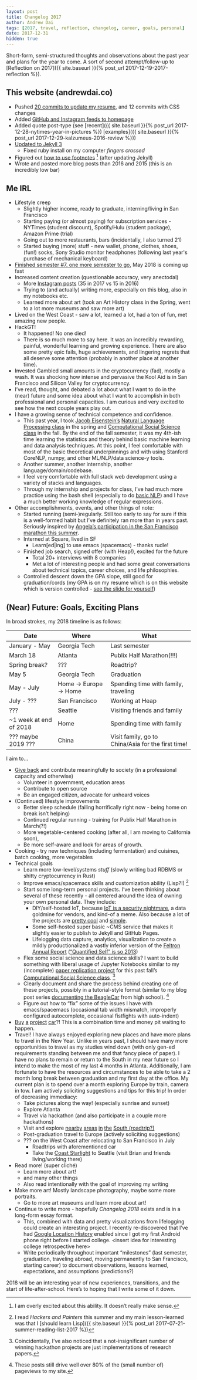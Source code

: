 ```yaml
---
layout: post
title: Changelog 2017
author: Andrew Dai
tags: [2017, travel, reflection, changelog, career, goals, personal]
date: 2017-12-31
hidden: true
---
```


Short-form, semi-structured thoughts and observations about the past year
and plans for the year to come.
A sort of second attempt/follow-up to [Reflection on 2017]({{ site.baseurl }}{% post_url 2017-12-19-2017-reflection %}).

## This website (andrewdai.co)

- Pushed [20 commits to update my resume](https://github.com/bunsenmcdubbs/bunsenmcdubbs.github.io/commits/master/resume), and 12 commits with CSS changes
- Added [GitHub and Instagram feeds to homepage](https://github.com/bunsenmcdubbs/bunsenmcdubbs.github.io/issues/5)
- Added quote post-type (see [recent]({{ site.baseurl }}{% post_url 2017-12-28-nytimes-year-in-pictures %}) [examples]({{ site.baseurl }}{% post_url 2017-12-29-kalzumeus-2016-review %}))
- [Updated to Jekyll 3](https://github.com/bunsenmcdubbs/bunsenmcdubbs.github.io/commit/928c108ea9be7407538328df5849eab46386931b)
  - Fixed ruby install on my computer *fingers crossed*
- Figured out [how to use footnotes](https://github.com/bunsenmcdubbs/bunsenmcdubbs.github.io/commit/1a23efdbae5c22463481236483da478f703f3be2) [^1] (after updating Jekyll)
- Wrote and posted more blog posts than 2016 and 2015 (this is an incredibly low bar)

## Me IRL

- Lifestyle creep
  - Slightly higher income, ready to graduate, interning/living in San Francisco
  - Starting paying (or almost paying) for subscription services -
  NYTimes (student discount),
  Spotify/Hulu (student package),
  Amazon Prime (trial)
  - Going out to more restaurants, bars (incidentally, I also turned 21)
  - Started buying (more) stuff -
  new wallet, phone, clothes, shoes, (fun!) socks,
  Sony Studio monitor headphones
  (following last year's purchase of mechanical keyboard)
- [Finished semester #7, one more semester to go](https://www.instagram.com/p/BcsjI8SHTDI/?taken-by=bunsenmcdubbs),
May 2018 is coming up fast
- Increased content creation (questionable accuracy, very anectodal)
  - More [Instagram posts](https://instagram.com/bunsenmcdubbs) (35 in 2017 vs 15 in 2016)
  - Trying to (and actually) writing more, especially on this blog, also in my
  notebooks etc.
  - Learned more about art (took an Art History class in the Spring,
  went to a lot more museums and saw more art)
- Lived on the West Coast - saw a lot, learned a lot, had a ton of fun, met
amazing new people.
- HackGT!
  - It happened! No one died!
  - There is so much more to say here. It was an incredibly rewarding, painful,
  wonderful learning and growing experience. There are also some pretty epic
  fails, huge achievements, and lingering regrets that all deserve some
  attention (probably in another place at another time).
- ~~Invested~~ Gambled small amounts in the cryptocurrency (fad), mostly a wash.
It was shocking how intense and pervasive the Kool Aid is in San Francisco and
Silicon Valley for cryptocurrency.
- I&rsquo;ve read, thought, and debated a lot about what I want to do in the
(near) future and some idea about what I want to accomplish in both
professional and personal capacities. I am curious and very excited to see how
the next couple years play out.
- I have a growing sense of technical competence and confidence.
  - This past year, I took [Jacob Eisenstein&rsquo;s](https://www.cc.gatech.edu/~jeisenst/)
  [Natural Language Processing class](https://github.com/jacobeisenstein/gt-nlp-class)
  in the spring and
  [Computational Social Science class](https://github.com/jacobeisenstein/gt-css-class)
  in the fall.
  By the end of the fall semester, it was my 4th-ish time learning the
  statistics and theory behind basic machine learning and data analysis
  techniques.
  At this point, I feel comfortable with most of the basic theoretical
  underpinnings and with using Stanford CoreNLP, numpy, and other ML/NLP/data
  science-y tools.
  - Another summer, another internship, another language/domain/codebase.
  - I feel very comfortable with full stack web development using a variety
  of stacks and languages.
  - Through my internship and projects for class, I&rsquo;ve had much more
  practice using the bash shell (especially to do [basic NLP](https://www.seas.upenn.edu/~johnhew/bash-for-nlp-tutorial-basic.html)) and I have
  a much better working knowledge of regular expressions.
- Other accomplishments, events, and other things of note:
  - Started running (semi-)regularly. Still too early to say for sure if this is
  a well-formed habit but I&rsquo;ve definitely ran more than in years past.
  Seriously inspired by
  [Angela&rsquo;s participation in the San Francisco marathon this summer](https://www.instagram.com/p/BW711VYjA34/?taken-by=bunsenmcdubbs).
  - Interned at Square, lived in SF
    - Learn[ed\|ing] to use emacs (spacemacs) - thanks rudle!
  - Finished job search, signed offer (with Heap!), excited for the future
    - Total 20+ interviews with 8 companies
    - Met a lot of interesting people and had some great conversations about
    technical topics, career choices, and life philosophies.
  - Controlled descent down the GPA slope, still good for graduation/cords
  (my GPA is on my resume which is on this website which is version controlled -
  [see the slide for yourself](https://github.com/bunsenmcdubbs/bunsenmcdubbs.github.io/commits/master/resume/index.html))

## (Near) Future: Goals, Exciting Plans

In broad strokes, my 2018 timeline is as follows:

| Date                   | Where                  | What                                               |
|------------------------|------------------------|----------------------------------------------------|
| January - May          | Georgia Tech           | Last semester                                      |
| March 18               | Atlanta                | Publix Half Marathon(!!!)                          |
| Spring break?          | ???                    | Roadtrip?                                          |
| May 5                  | Georgia Tech           | Graduation                                         |
| May - July             | Home -> Europe -> Home | Spending time with family, traveling               |
| July - ???             | San Francisco          | Working at Heap                                    |
| ???                    | Seattle                | Visiting friends and family                        |
| ~1 week at end of 2018 | Home                   | Spending time with family                          |
| ??? maybe 2019 ???     | China                  | Visit family, go to China/Asia for the first time! |

I aim to&hellip;
- [Give back](https://80000hours.org/) and contribute meaningfully to society (in a professional
capacity and otherwise)
  - Volunteer in government, education areas
  - Contribute to open source
  - Be an engaged citizen, advocate for unheard voices
- (Continued) lifestyle improvements
  - Better sleep schedule (failing horrifically right now - being home on break
  isn&rsquo;t helping)
  - Continued regular running - training for Publix Half Marathon in March(?!)
  - More vegetable-centered cooking (after all, I am moving to California soon),
  - Be more self-aware and look for areas of growth.
- Cooking - try new techniques (including fermentation) and cuisines, batch cooking,
more vegetables
- Technical goals
  - Learn more low-level/systems _stuff_ (slowly writing bad RDBMS or shitty
  cryptocurrency in Rust)
  - Improve emacs/spacemacs skills and customization ability (Lisp?!) [^2]
  - Start some long-term personal projects. I&rsquo;ve been thinking about
  several of these recently - all centered around the idea of owning your own
  personal data. They include:
    - DIY/self-hosted IoT, because
    [IoT is a security nightmare](https://www.google.com/search?q=iot+security+breach),
    a data goldmine for vendors, and kind-of a meme. Also because a lot of the
    projects are
    [pretty cool](http://www.instructables.com/id/Uber-Home-Automation-w-Arduino-Pi/)
    and [simple](http://www.instructables.com/id/How-to-Make-a-Magic-Mirror/).
    - Some self-hosted super basic ~CMS service that makes it slightly easier
    to publish to Jekyll and GitHub Pages.
    - Lifelogging data capture, analytics, visualization to create a
    mildly productionalized a vastly inferior version of the
    [Feltron Annual Report](simi)
    ([&ldquo;Quantified Self&rdquo; is so 2013](https://trends.google.com/trends/explore?date=all&q=quantified%20self,life%20logging,life%20log))
  - Flex some social science and data science skills? I want to build something
  with liberal usage of Jupyter Notebooks similar to my (incomplete)
  [paper replication project](https://github.com/bunsenmcdubbs/cs8803-replication-project)
  for this past fall&rsquo;s
  [Computational Social Science class](https://github.com/jacobeisenstein/gt-css-class). [^3]
  - Clearly document and share the process behind creating one of these projects,
  possibly in a tutorial-style format (similar to my blog post series
  [documenting the BeagleCar](http://localhost:4000/projects/#beaglecar) from high school). [^4]
  - Figure out how to &ldquo;fix&rdquo; some of the issues I have with
  emacs/spacemacs (occasional tab width mismatch, improperly configured
  autocomplete, occasional fistfights with auto-indent)
- [Buy](https://sfbay.craigslist.org/search/cta?query=bmw+e36+m3&sort=rel)
[a](https://sfbay.craigslist.org/search/cta?query=mustang&sort=rel)
[project](https://memegenerator.net/img/instances/250x250/74689026/when-you-own-a-project-car-and-its-a-daily-driver.jpg)
[car](https://sfbay.craigslist.org/search/cta?query=miata&sort=rel)?!
This is a combination time and money pit waiting to happen.
- Travel! I have always enjoyed exploring new places and have more plans to
travel in the New Year. Unlike in years past, I should have many
more opportunities to travel as my studies wind down
(with only gen-ed requirements standing between me and that fancy piece of paper).
I have no plans to remain or return to the South in my near future so I intend
to make the most of my last 4 months in Atlanta.
Additionally, I am fortunate to have the resources and circumstances to
be able to take a 2 month long break between graduation and my first day at the
office. My current plan is to spend over a month exploring Europe by train,
camera in tow. I am actively soliciting suggestions and tips for this trip!
In order of decreasing immediacy:
  - Take pictures along the way! (especially sunrise and sunset)
  - Explore Atlanta
  - Travel via hackathon (and also participate in a couple more hackathons)
  - Visit and explore
  [nearby](https://www.nytimes.com/2014/09/07/travel/things-to-do-in-36-hours-in-nashville.html)
  [areas](https://www.nytimes.com/2012/02/19/travel/36-hours-new-orleans.html)
  [in](https://www.nytimes.com/interactive/2016/02/11/travel/what-to-do-in-36-hours-in-houston.html)
  [the](https://www.nytimes.com/interactive/2016/03/04/travel/what-to-do-in-36-hours-in-austin-texas.html)
  [South (roadtrip?)](https://www.google.com/maps/dir/Atlanta,+GA/New+Orleans,+LA/Houston,+Texas/Austin,+TX/@31.4214195,-100.0946752,5z/data=!3m1!4b1!4m26!4m25!1m5!1m1!1s0x88f5045d6993098d:0x66fede2f990b630b!2m2!1d-84.3879824!2d33.7489954!1m5!1m1!1s0x8620a454b2118265:0xdb065be85e22d3b4!2m2!1d-90.0715323!2d29.9510658!1m5!1m1!1s0x8640b8b4488d8501:0xca0d02def365053b!2m2!1d-95.3698028!2d29.7604267!1m5!1m1!1s0x8644b599a0cc032f:0x5d9b464bd469d57a!2m2!1d-97.7430608!2d30.267153!3e0)
  - Post-graduation travel to Europe (actively soliciting suggestions)
  - ??? on the West Coast after relocating to San Francisco in July
    - Roadtrips with aforementioned car
    - Take the [Coast Starlight](http://blog.amtrak.com/2017/03/this-is-west-coast/) to Seattle (visit Brian and friends
    living/working there)
- Read more! (super clich‌&eacute;)
  - Learn more about art!
  - and many other things
  - Also read intentionally with the goal of improving my writing
- Make more art! Mostly landscape photography, maybe some more portraits.
  - Go to more art museums and learn more about art!
- Continue to write more - hopefully _Changelog 2018_ exists and is in a
long-form essay format.
  - This, combined with data and pretty visualizations from lifelogging could
  create an interesting project. I recently re-discovered that I&rsquo;ve had
  [Google Location History](https://www.google.com/maps/timeline)
  enabled since I got my first Android phone right before I started college.
  \<insert idea for interesting college retrospective here\>
  - Write periodically throughout important &ldquo;milestones&rdquo;
  (last semester, graduation, traveling abroad, moving permanently to
  San Francisco, starting career) to document observations, lessons learned,
  expectations, and assumptions (predictions?)

2018 will be an interesting year of new experiences, transitions, and the start
of life-after-school.
Here&rsquo;s to hoping that I write some of it down.

[^1]: I am overly excited about this ability. It doesn&rsquo;t really make sense.

[^2]:
    I read _Hackers and Painters_ this summer and my main lesson-learned was
    that I [should learn Lisp]({{ site.baseurl }}{% post_url 2017-07-21-summer-reading-list-2017 %})

[^3]:
    Coincidentally, I&rsquo;ve also noticed that a not-insignificant number of
    winning hackathon projects are just implementations of research papers.

[^4]:
    These posts still drive well over 80% of the (small number of) pageviews to
    my site.
